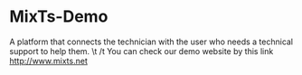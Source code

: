 # MixTs-Demo
A platform that connects the technician with the user who needs a technical support to help them.
\t 
/t
You can check our demo website by this link http://www.mixts.net
